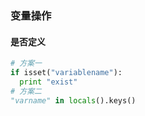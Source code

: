 ### 变量操作

#### 是否定义
```python
# 方案一
if isset("variablename"):
  print "exist"
# 方案二
"varname" in locals().keys()
```
